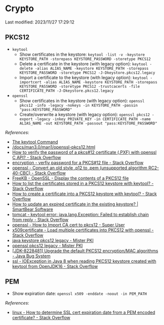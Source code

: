 # Crypto

Last modified: 2023/11/27 17:29:12

## PKCS12

- `keytool`
  - Show certificates in the keystore: `keytool -list -v -keystore KEYSTORE_PATH -storepass KEYSTORE_PASSWORD -storetype PKCS12`
  - Delete a certificate in the keystore (with legacy option): `keytool -delete -alias ALIAS_NAME -keystore KEYSTORE_PATH -storepass KEYSTORE_PASSWORD -storetype PKCS12 -J-Dkeystore.pkcs12.legacy`
  - Import a certificate to the keystore (with legacy option): `keytool -importcert -alias ALIAS_NAME -keystore KEYSTORE_PATH -storepass KEYSTORE_PASSWORD -storetype PKCS12 -trustcacerts -file CERTIFICATE_PATH -J-Dkeystore.pkcs12.legacy`
- `openssl`
  - Show certificates in the keystore (with legacy option): `openssl pkcs12 -info -legacy -nokeys -in KEYSTORE_PATH -passin "pass:KEYSTORE_PASSWORD"`
  - Create/overwrite a keystore (with legacy option): `openssl pkcs12 -export -legacy -inkey PRIVATE_KEY -in CERTIFICATE_PATH -name ALIAS_NAME -out KEYSTORE_PATH -passout "pass:KEYSTORE_PASSWORD"`

*References*:

- [The keytool Command](https://docs.oracle.com/en/java/javase/17/docs/specs/man/keytool.html)
- [/docs/man3.0/man1/openssl-pkcs12.html](https://www.openssl.org/docs/man3.0/man1/openssl-pkcs12.html)
- [How to verify the password of a pkcs#12 certificate (.PXF) with openssl C API? - Stack Overflow](https://stackoverflow.com/questions/4678730/how-to-verify-the-password-of-a-pkcs12-certificate-pxf-with-openssl-c-api)
- [encryption - verfiy password for a PKCS#12 file - Stack Overflow](https://stackoverflow.com/questions/70857676/verfiy-password-for-a-pkcs12-file)
- [openssl - Convert an old style .p12 to .pem (unsupported algorithm RC2-40-CBC) - Stack Overflow](https://stackoverflow.com/questions/72859711/convert-an-old-style-p12-to-pem-unsupported-algorithm-rc2-40-cbc)
- [FreeKB - OpenSSL - Display the contents of a PKCS12 file](https://www.freekb.net/Article?id=2460)
- [How to list the certificates stored in a PKCS12 keystore with keytool? - Stack Overflow](https://stackoverflow.com/questions/14375235/how-to-list-the-certificates-stored-in-a-pkcs12-keystore-with-keytool)
- [How to create a certificate into a PKCS12 keystore with keytool? - Stack Overflow](https://stackoverflow.com/questions/14375185/how-to-create-a-certificate-into-a-pkcs12-keystore-with-keytool)
- [How to update an expired certificate in the existing keystore? | SmartBear Software](https://support.smartbear.com/collaborator/faq/how-to-update-an-expired-certificate-in-the-existi/)
- [tomcat - keytool error: java.lang.Exception: Failed to establish chain from reply - Stack Overflow](https://stackoverflow.com/questions/23611688/keytool-error-java-lang-exception-failed-to-establish-chain-from-reply)
- [openssl - How to Import CA cert to pkcs12 - Super User](https://superuser.com/questions/433236/how-to-import-ca-cert-to-pkcs12)
- [x509certificate - Load multiple certificates into PKCS12 with openssl - Stack Overflow](https://stackoverflow.com/questions/19704950/load-multiple-certificates-into-pkcs12-with-openssl)
- [java keystore pkcs12 legacy - Mister PKI](https://www.misterpki.com/java-keystore-pkcs12-legacy/)
- [openssl pkcs12 legacy - Mister PKI](https://www.misterpki.com/openssl-pkcs12-legacy/)
- [\[JDK-8228481\] Upgrade the default PKCS12 encryption/MAC algorithms - Java Bug System](https://bugs.openjdk.org/browse/JDK-8228481)
- [ssl - IOException in Java 8 when reading PKCS12 keystore created with keytool from OpenJDK16 - Stack Overflow](https://stackoverflow.com/questions/67766268/ioexception-in-java-8-when-reading-pkcs12-keystore-created-with-keytool-from-ope)

## PEM

- Show expiration date: `openssl x509 -enddate -noout -in PEM_PATH`

*References*:

- [linux - How to determine SSL cert expiration date from a PEM encoded certificate? - Stack Overflow](https://stackoverflow.com/questions/21297853/how-to-determine-ssl-cert-expiration-date-from-a-pem-encoded-certificate)
